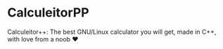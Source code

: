 # CalculeitorPP
Calculeitor++: The best GNU/Linux calculator you will get, made in C++, with love from a noob ♥

